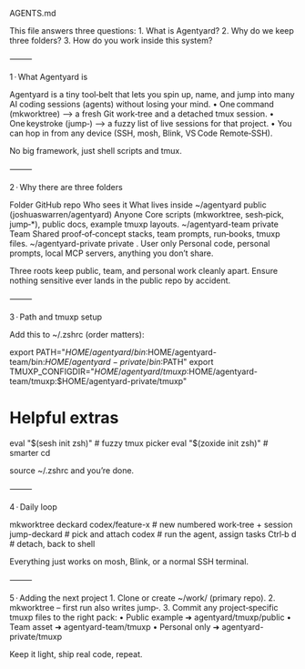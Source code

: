 AGENTS.md

This file answers three questions:
	1.	What is Agentyard?
	2.	Why do we keep three folders?
	3.	How do you work inside this system?

⸻

1 · What Agentyard is

Agentyard is a tiny tool‑belt that lets you spin up, name, and jump into many AI coding sessions (agents) without losing your mind.
	•	One command (mkworktree) ⟶ a fresh Git work‑tree and a detached tmux session.
	•	One keystroke (jump‑<project>) ⟶ a fuzzy list of live sessions for that project.
	•	You can hop in from any device (SSH, mosh, Blink, VS Code Remote‑SSH).

No big framework, just shell scripts and tmux.

⸻

2 · Why there are three folders

Folder	GitHub repo	Who sees it	What lives inside
~/agentyard	public (joshuaswarren/agentyard)	Anyone	Core scripts (mkworktree, sesh‑pick, jump‑*), public docs, example tmuxp layouts.
~/agentyard-team	private 	Team	Shared proof‑of‑concept stacks, team prompts, run‑books, tmuxp files.
~/agentyard-private	private	 .  User only	Personal code, personal prompts, local MCP servers, anything you don’t share.

Three roots keep public, team, and personal work cleanly apart. Ensure nothing sensitive ever lands in the public repo by accident.

⸻

3 · Path and tmuxp setup

Add this to ~/.zshrc (order matters):

export PATH="$HOME/agentyard/bin:$HOME/agentyard-team/bin:$HOME/agentyard-private/bin:$PATH"
export TMUXP_CONFIGDIR="$HOME/agentyard/tmuxp:$HOME/agentyard-team/tmuxp:$HOME/agentyard-private/tmuxp"

# Helpful extras
eval "$(sesh init zsh)"     # fuzzy tmux picker
eval "$(zoxide init zsh)"   # smarter cd

source ~/.zshrc and you’re done.

⸻

4 · Daily loop

mkworktree deckard codex/feature-x   # new numbered work‑tree + session
jump-deckard                         # pick and attach
codex                                # run the agent, assign tasks
Ctrl‑b d                             # detach, back to shell

Everything just works on mosh, Blink, or a normal SSH terminal.

⸻

5 · Adding the next project
	1.	Clone or create ~/work/<project> (primary repo).
	2.	mkworktree <project> <branch> – first run also writes jump‑<project>.
	3.	Commit any project‑specific tmuxp files to the right pack:
	•	Public example ➜ agentyard/tmuxp/public
	•	Team asset    ➜ agentyard-team/tmuxp
	•	Personal only ➜ agentyard-private/tmuxp

Keep it light, ship real code, repeat.
